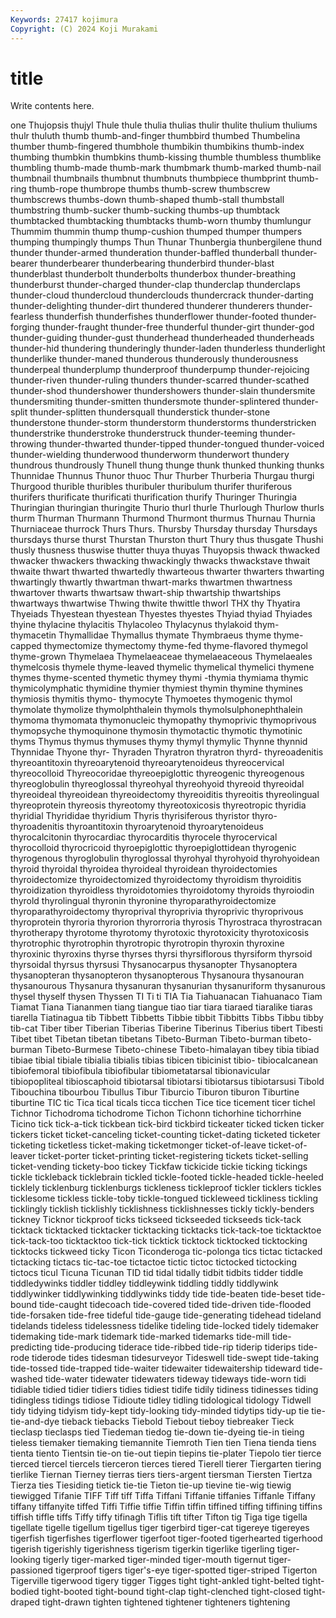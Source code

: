 ```yaml
---
Keywords: 27417 kojimura
Copyright: (C) 2024 Koji Murakami
---
```


# title

Write contents here.



one Thujopsis thujyl Thule thule thulia thulias thulir
thulite thulium thuliums thulr thuluth thumb thumb-and-finger thumbbird thumbed Thumbelina
thumber thumb-fingered thumbhole thumbikin thumbikins thumb-index thumbing thumbkin thumbkins thumb-kissing
thumble thumbless thumblike thumbling thumb-made thumb-mark thumbmark thumb-marked thumb-nail thumbnail
thumbnails thumbnut thumbnuts thumbpiece thumbprint thumb-ring thumb-rope thumbrope thumbs thumb-screw
thumbscrew thumbscrews thumbs-down thumb-shaped thumb-stall thumbstall thumbstring thumb-sucker thumb-sucking thumbs-up
thumbtack thumbtacked thumbtacking thumbtacks thumb-worn thumby thumlungur Thummim thummin thump
thump-cushion thumped thumper thumpers thumping thumpingly thumps Thun Thunar Thunbergia
thunbergilene thund thunder thunder-armed thunderation thunder-baffled thunderball thunder-bearer thunderbearer thunderbearing
thunderbird thunder-blast thunderblast thunderbolt thunderbolts thunderbox thunder-breathing thunderburst thunder-charged thunder-clap
thunderclap thunderclaps thunder-cloud thundercloud thunderclouds thundercrack thunder-darting thunder-delighting thunder-dirt thundered
thunderer thunderers thunder-fearless thunderfish thunderfishes thunderflower thunder-footed thunder-forging thunder-fraught thunder-free
thunderful thunder-girt thunder-god thunder-guiding thunder-gust thunderhead thunderheaded thunderheads thunder-hid thundering
thunderingly thunder-laden thunderless thunderlight thunderlike thunder-maned thunderous thunderously thunderousness thunderpeal
thunderplump thunderproof thunderpump thunder-rejoicing thunder-riven thunder-ruling thunders thunder-scarred thunder-scathed thunder-shod
thundershower thundershowers thunder-slain thundersmite thundersmiting thunder-smitten thundersmote thunder-splintered thunder-split thunder-splitten
thundersquall thunderstick thunder-stone thunderstone thunder-storm thunderstorm thunderstorms thunderstricken thunderstrike thunderstroke
thunderstruck thunder-teeming thunder-throwing thunder-thwarted thunder-tipped thunder-tongued thunder-voiced thunder-wielding thunderwood thunderworm
thunderwort thundery thundrous thundrously Thunell thung thunge thunk thunked thunking
thunks Thunnidae Thunnus Thunor thuoc Thur Thurber Thurberia Thurgau thurgi
Thurgood thurible thuribles thuribuler thuribulum thurifer thuriferous thurifers thurificate thurificati
thurification thurify Thuringer Thuringia Thuringian thuringian thuringite Thurio thurl thurle
Thurlough Thurlow thurls thurm Thurman Thurmann Thurmond Thurmont thurmus Thurnau
Thurnia Thurniaceae thurrock Thurs Thurs. Thursby Thursday thursday Thursdays thursdays
thurse thurst Thurstan Thurston thurt Thury thus thusgate Thushi thusly
thusness thuswise thutter thuya thuyas Thuyopsis thwack thwacked thwacker thwackers
thwacking thwackingly thwacks thwackstave thwait thwaite thwart thwarted thwartedly thwarteous
thwarter thwarters thwarting thwartingly thwartly thwartman thwart-marks thwartmen thwartness thwartover
thwarts thwartsaw thwart-ship thwartship thwartships thwartways thwartwise Thwing thwite thwittle
thworl THX thy Thyatira Thyeiads Thyestean thyestean Thyestes thyestes Thyiad
thyiad Thyiades thyine thylacine thylacitis Thylacoleo Thylacynus thylakoid thym- thymacetin
Thymallidae Thymallus thymate Thymbraeus thyme thyme-capped thymectomize thymectomy thyme-fed thyme-flavored
thymegol thyme-grown Thymelaea Thymelaeaceae thymelaeaceous Thymelaeales thymelcosis thymele thyme-leaved thymelic
thymelical thymelici thymene thymes thyme-scented thymetic thymey thymi -thymia thymiama
thymic thymicolymphatic thymidine thymier thymiest thymin thymine thymines thymiosis thymitis
thymo- thymocyte Thymoetes thymogenic thymol thymolate thymolize thymolphthalein thymols thymolsulphonephthalein
thymoma thymomata thymonucleic thymopathy thymoprivic thymoprivous thymopsyche thymoquinone thymosin thymotactic
thymotic thymotinic thyms Thymus thymus thymuses thymy thymyl thymylic Thynne
thynnid Thynnidae Thyone thyr- Thyraden Thyratron thyratron thyrd- thyreoadenitis thyreoantitoxin
thyreoarytenoid thyreoarytenoideus thyreocervical thyreocolloid Thyreocoridae thyreoepiglottic thyreogenic thyreogenous thyreoglobulin thyreoglossal
thyreohyal thyreohyoid thyreoid thyreoidal thyreoideal thyreoidean thyreoidectomy thyreoiditis thyreoitis thyreolingual
thyreoprotein thyreosis thyreotomy thyreotoxicosis thyreotropic thyridia thyridial Thyrididae thyridium Thyris
thyrisiferous thyristor thyro- thyroadenitis thyroantitoxin thyroarytenoid thyroarytenoideus thyrocalcitonin thyrocardiac thyrocarditis
thyrocele thyrocervical thyrocolloid thyrocricoid thyroepiglottic thyroepiglottidean thyrogenic thyrogenous thyroglobulin thyroglossal
thyrohyal thyrohyoid thyrohyoidean thyroid thyroidal thyroidea thyroideal thyroidean thyroidectomies thyroidectomize
thyroidectomized thyroidectomy thyroidism thyroiditis thyroidization thyroidless thyroidotomies thyroidotomy thyroids thyroiodin
thyrold thyrolingual thyronin thyronine thyroparathyroidectomize thyroparathyroidectomy thyroprival thyroprivia thyroprivic thyroprivous
thyroprotein thyroria thyrorion thyrorroria thyrosis Thyrostraca thyrostracan thyrotherapy thyrotome thyrotomy
thyrotoxic thyrotoxicity thyrotoxicosis thyrotrophic thyrotrophin thyrotropic thyrotropin thyroxin thyroxine thyroxinic
thyroxins thyrse thyrses thyrsi thyrsiflorous thyrsiform thyrsoid thyrsoidal thyrsus thyrsusi
Thysanocarpus thysanopter Thysanoptera thysanopteran thysanopteron thysanopterous Thysanoura thysanouran thysanourous Thysanura
thysanuran thysanurian thysanuriform thysanurous thysel thyself thysen Thyssen TI Ti
ti TIA Tia Tiahuanacan Tiahuanaco Tiam Tiamat Tiana Tiananmen tiang
tiangue tiao tiar tiara tiaraed tiaralike tiaras tiarella Tiatinagua tib
Tibbett Tibbetts Tibbie tibbit Tibbitts Tibbs Tibbu tibby tib-cat Tiber
tiber Tiberian Tiberias Tiberine Tiberinus Tiberius tibert Tibesti Tibet tibet
Tibetan tibetan tibetans Tibeto-Burman Tibeto-burman tibeto-burman Tibeto-Burmese Tibeto-chinese Tibeto-himalayan tibey
tibia tibiad tibiae tibial tibiale tibialia tibialis tibias tibicen tibicinist
tibio- tibiocalcanean tibiofemoral tibiofibula tibiofibular tibiometatarsal tibionavicular tibiopopliteal tibioscaphoid tibiotarsal
tibiotarsi tibiotarsus tibiotarsusi Tibold Tibouchina tibourbou Tibullus Tibur Tiburcio Tiburon
tiburon Tiburtine tiburtine TIC tic Tica tical ticals ticca ticchen
Tice tice ticement ticer tichel Tichnor Tichodroma tichodrome Tichon Tichonn
tichorhine tichorrhine Ticino tick tick-a-tick tickbean tick-bird tickbird tickeater ticked
ticken ticker tickers ticket ticket-canceling ticket-counting ticket-dating ticketed ticketer ticketing
ticketless ticket-making ticketmonger ticket-of-leave ticket-of-leaver ticket-porter ticket-printing ticket-registering tickets ticket-selling
ticket-vending tickety-boo tickey Tickfaw tickicide tickie ticking tickings tickle tickleback
ticklebrain tickled tickle-footed tickle-headed tickle-heeled ticklely ticklenburg ticklenburgs tickleness tickleproof
tickler ticklers tickles ticklesome tickless tickle-toby tickle-tongued tickleweed tickliness tickling
ticklingly ticklish ticklishly ticklishness ticklishnesses tickly tickly-benders tickney Ticknor tickproof
ticks tickseed tickseeded tickseeds tick-tack ticktack ticktacked ticktacker ticktacking ticktacks
tick-tack-toe ticktacktoe tick-tack-too ticktacktoo tick-tick ticktick ticktock ticktocked ticktocking ticktocks
tickweed ticky Ticon Ticonderoga tic-polonga tics tictac tictacked tictacking tictacs
tic-tac-toe tictactoe tictic tictoc tictocked tictocking tictocs ticul Ticuna Ticunan
TID tid tidal tidally tidbit tidbits tidder tiddle tiddledywinks tiddler
tiddley tiddleywink tiddling tiddly tiddlywink tiddlywinker tiddlywinking tiddlywinks tiddy tide
tide-beaten tide-beset tide-bound tide-caught tidecoach tide-covered tided tide-driven tide-flooded tide-forsaken
tide-free tideful tide-gauge tide-generating tidehead tideland tidelands tideless tidelessness tidelike
tideling tide-locked tidely tidemaker tidemaking tide-mark tidemark tide-marked tidemarks tide-mill
tide-predicting tide-producing tiderace tide-ribbed tide-rip tiderip tiderips tide-rode tiderode tides
tidesman tidesurveyor Tideswell tide-swept tide-taking tide-tossed tide-trapped tide-waiter tidewaiter tidewaitership
tideward tide-washed tide-water tidewater tidewaters tideway tideways tide-worn tidi tidiable
tidied tidier tidiers tidies tidiest tidife tidily tidiness tidinesses tiding
tidingless tidings tidiose Tidioute tidley tidling tidological tidology Tidwell tidy
tidying tidyism tidy-kept tidy-looking tidy-minded tidytips tidy-up tie tie- tie-and-dye
tieback tiebacks Tiebold Tiebout tieboy tiebreaker Tieck tieclasp tieclasps tied
Tiedeman tiedog tie-down tie-dyeing tie-in tieing tieless tiemaker tiemaking tiemannite
Tiemroth Tien tien Tiena tienda tiens tienta tiento Tientsin tie-on
tie-out tiepin tiepins tie-plater Tiepolo tier tierce tierced tiercel tiercels
tierceron tierces tiered Tierell tierer Tiergarten tiering tierlike Tiernan Tierney
tierras tiers tiers-argent tiersman Tiersten Tiertza Tierza ties Tiesiding tietick
tie-tie Tieton tie-up tievine tie-wig tiewig tiewigged Tifanie TIFF Tiff
tiff Tiffa Tiffani Tiffanie tiffanies Tiffanle Tiffany tiffany tiffanyite tiffed
Tiffi Tiffie tiffie Tiffin tiffin tiffined tiffing tiffining tiffins tiffish
tiffle tiffs Tiffy tiffy tifinagh Tiflis tift tifter Tifton tig
Tiga tige tigella tigellate tigelle tigellum tigellus tiger tigerbird tiger-cat
tigereye tigereyes tigerfish tigerfishes tigerflower tigerfoot tiger-footed tigerhearted tigerhood tigerish
tigerishly tigerishness tigerism tigerkin tigerlike tigerling tiger-looking tigerly tiger-marked tiger-minded
tiger-mouth tigernut tiger-passioned tigerproof tigers tiger's-eye tiger-spotted tiger-striped Tigerton Tigerville
tigerwood tigery tigger Tigges tight tight-ankled tight-belted tight-bodied tight-booted tight-bound
tight-clap tight-clenched tight-closed tight-draped tight-drawn tighten tightened tightener tighteners tightening

